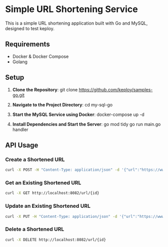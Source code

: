 # Simple URL Shortening Service

This is a simple URL shortening application built with Go and MySQL, designed to test keploy.

## Requirements

- Docker & Docker Compose
- Golang

## Setup

1. **Clone the Repository**:
git clone https://github.com/keploy/samples-go.git


2. **Navigate to the Project Directory**:
cd my-sql-go


3. **Start the MySQL Service using Docker**:
docker-compose up -d


4. **Install Dependencies and Start the Server**:
go mod tidy
go run main.go handler


## API Usage

### Create a Shortened URL

```bash
curl -X POST -H "Content-Type: application/json" -d '{"url":"https://www.example.com"}' http://localhost:8082/url
```

### Get an Existing Shortened URL

```bash
curl -X GET http://localhost:8082/url/{id}
```
### Update an Existing Shortened URL

```bash
curl -X PUT -H "Content-Type: application/json" -d '{"url":"https://www.newurl.com"}' http://localhost:8082/url/{id}
```

### Delete a Shortened URL
```bash
curl -X DELETE http://localhost:8082/url/{id}
```